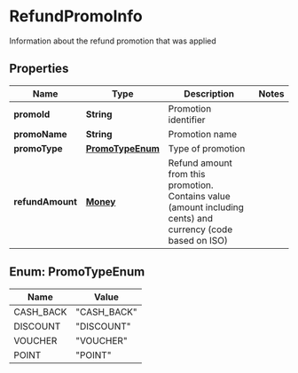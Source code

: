 

# RefundPromoInfo

Information about the refund promotion that was applied

## Properties

| Name | Type | Description | Notes |
|------------ | ------------- | ------------- | -------------|
|**promoId** | **String** | Promotion identifier |  |
|**promoName** | **String** | Promotion name |  |
|**promoType** | [**PromoTypeEnum**](#PromoTypeEnum) | Type of promotion |  |
|**refundAmount** | [**Money**](Money.md) | Refund amount from this promotion. Contains value (amount including cents) and currency (code based on ISO) |  |



## Enum: PromoTypeEnum

| Name | Value |
|---- | -----|
| CASH_BACK | &quot;CASH_BACK&quot; |
| DISCOUNT | &quot;DISCOUNT&quot; |
| VOUCHER | &quot;VOUCHER&quot; |
| POINT | &quot;POINT&quot; |



